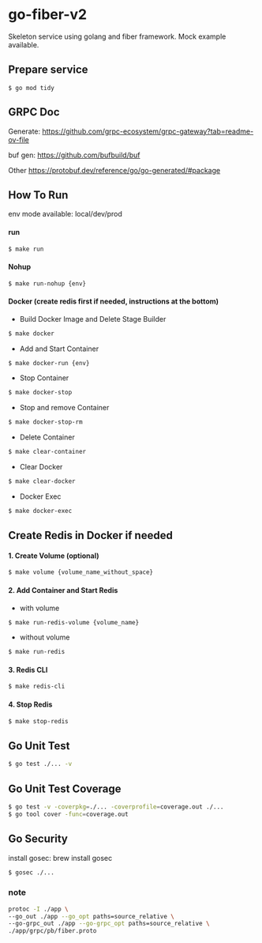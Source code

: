 # go-fiber-v2

Skeleton service using golang and fiber framework. Mock example available.

## Prepare service

```
$ go mod tidy
```

## GRPC Doc

Generate: https://github.com/grpc-ecosystem/grpc-gateway?tab=readme-ov-file

buf gen: https://github.com/bufbuild/buf

Other https://protobuf.dev/reference/go/go-generated/#package 


## How To Run

env mode available: local/dev/prod

#### run

```sh
$ make run
```

#### Nohup

```sh
$ make run-nohup {env}
```

#### Docker (create redis first if needed, instructions at the bottom)

- Build Docker Image and Delete Stage Builder

```sh
$ make docker
```

- Add and Start Container

```sh
$ make docker-run {env}
```

- Stop Container

```sh
$ make docker-stop
```

- Stop and remove Container

```sh
$ make docker-stop-rm
```

- Delete Container

```sh
$ make clear-container
```

- Clear Docker

```sh
$ make clear-docker
```

- Docker Exec

```sh
$ make docker-exec
```

## Create Redis in Docker if needed

#### 1. Create Volume (optional)

```sh
$ make volume {volume_name_without_space}
```

#### 2. Add Container and Start Redis

- with volume

```sh
$ make run-redis-volume {volume_name}
```

- without volume

```sh
$ make run-redis
```

#### 3. Redis CLI

```sh
$ make redis-cli
```

#### 4. Stop Redis

```sh
$ make stop-redis
```

## Go Unit Test

```sh
$ go test ./... -v
```

## Go Unit Test Coverage

```sh
$ go test -v -coverpkg=./... -coverprofile=coverage.out ./...
$ go tool cover -func=coverage.out
```

## Go Security

install gosec: brew install gosec

```sh
$ gosec ./...
```

### note
```sh
protoc -I ./app \
--go_out ./app --go_opt paths=source_relative \
--go-grpc_out ./app --go-grpc_opt paths=source_relative \
./app/grpc/pb/fiber.proto
```

